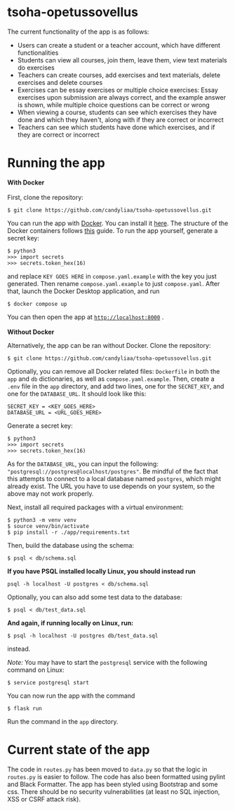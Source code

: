 # tsoha-opetussovellus
The current functionality of the app is as follows:
- Users can create a student or a teacher account, which have different functionalities
- Students can view all courses, join them, leave them, view text materials do exercises
- Teachers can create courses, add exercises and text materials, delete exercises and delete courses
- Exercises can be essay exercises or multiple choice exercises: Essay exercises upon submission are always correct, and the example answer is shown, while multiple choice questions can be correct or wrong
- When viewing a course, students can see which exercises they have done and which they haven't, along with if they are correct or incorrect
- Teachers can see which students have done which exercises, and if they are correct or incorrect

# Running the app
**With Docker** <br />
<br />
First, clone the repository:
```
$ git clone https://github.com/candyliaa/tsoha-opetussovellus.git
```
You can run the app with [Docker](https://www.docker.com/). You can install it [here](https://docs.docker.com/get-docker/).
The structure of the Docker containers follows [this](https://docs.docker.com/compose/gettingstarted/) guide.
To run the app yourself, generate a secret key: 
```
$ python3
>>> import secrets
>>> secrets.token_hex(16)
```
and replace `KEY GOES HERE` in `compose.yaml.example` with the key you just generated. Then rename `compose.yaml.example` to just `compose.yaml`.
After that, launch the Docker Desktop application, and run
```
$ docker compose up
```
You can then open the app at [`http://localhost:8000`](http://localhost:8000) . <br />
<br />
**Without Docker**

Alternatively, the app can be ran without Docker.
Clone the repository:
```
$ git clone https://github.com/candyliaa/tsoha-opetussovellus.git
```
Optionally, you can remove all Docker related files: `Dockerfile` in both the `app` and `db` dictionaries, as well as `compose.yaml.example`.
Then, create a `.env` file in the `app` directory, and add two lines, one for the `SECRET_KEY`, and one for the `DATABASE_URL`. It should look like this:
```
SECRET_KEY = <KEY_GOES_HERE>
DATABASE_URL = <URL_GOES_HERE>
```
Generate a secret key:
```
$ python3
>>> import secrets
>>> secrets.token_hex(16)
```
As for the `DATABASE_URL`, you can input the following: `"postgresql://postgres@localhost/postgres"`. 
Be mindful of the fact that this attempts to connect to a local database named `postgres`, which might already exist.
The URL you have to use depends on your system, so the above may not work properly.

Next, install all required packages with a virtual environment:
```
$ python3 -m venv venv
$ source venv/bin/activate
$ pip install -r ./app/requirements.txt
```
Then, build the database using the schema:
```
$ psql < db/schema.sql
```
**If you have PSQL installed locally Linux, you should instead run**
```
psql -h localhost -U postgres < db/schema.sql
```
Optionally, you can also add some test data to the database:
```
$ psql < db/test_data.sql
```
**And again, if running locally on Linux, run:**
```
$ psql -h localhost -U postgres db/test_data.sql
```
instead.

*Note:*
You may have to start the `postgresql` service with the following command on Linux:
```
$ service postgresql start
```

You can now run the app with the command
```
$ flask run
```
Run the command in the `app` directory.
# Current state of the app
The code in `routes.py` has been moved to `data.py` so that the logic in `routes.py` is easier to follow. The code has also been formatted using pylint and Black Formatter.
The app has been styled using Bootstrap and some css.
There should be no security vulnerabilities (at least no SQL injection, XSS or CSRF attack risk). 
